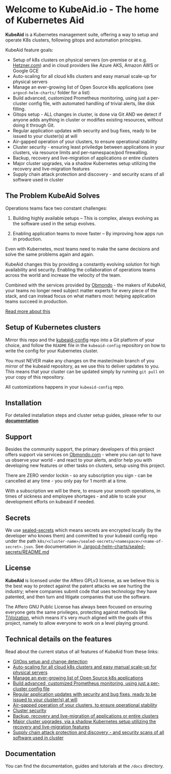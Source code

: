 # Welcome to **KubeAid.io** - The home of Kubernetes Aid

**KubeAid** is a Kubernetes management suite, offering a way to setup and operate K8s clusters, following gitops and
automation principles.

KubeAid feature goals:

- Setup of k8s clusters on physical servers (on-premise or at e.g. [Hetzner.com](https://hetzner.com)) and in cloud
  providers like Azure AKS, Amazon AWS or Google GCE
- Auto-scaling for all cloud k8s clusters and easy manual scale-up for physical servers
- Manage an ever-growing list of Open Source k8s applications (see `argocd-helm-charts/` folder for a list)
- Build advanced, customized Prometheus monitoring, using just a per-cluster config file, with automated handling of
  trivial alerts, like disk filling.
- Gitops setup - ALL changes in cluster, is done via Git AND we detect if anyone adds anything in cluster or modifies
  existing resources, without doing it through Git.
- Regular application updates with security and bug fixes, ready to be issued to your cluster(s) at will
- Air-gapped operation of your clusters, to ensure operational stability
- Cluster security - ensuring least priviledge between applications in your clusters, via resource limits and
  per-namespace/pod firewalling.
- Backup, recovery and live-migration of applications or entire clusters
- Major cluster upgrades, via a shadow Kubernetes setup utilizing the recovery and live-migration features
- Supply chain attack protection and discovery - and security scans of all software used in cluster

## The Problem KubeAid Solves

Operations teams face two constant challenges:

1. Building highly available setups – This is complex, always evolving as the software used in the setup evolves.

2. Enabling application teams to move faster – By improving how apps run in production.

Even with Kubernetes, most teams need to make the same decisions and solve the same problems again and again.

KubeAid changes this by providing a constantly evolving solution for high availability and security. Enabling the collaboration of operations teams across the
world and increase the velocity of the team.

Combined with the services provided by [Obmondo](https://obmondo.com) - the makers of KubeAid, your teams no longer need subject matter experts for every piece of the stack, and can instead focus on what matters most: helping application teams succeed in production.

[Read more about this](./docs/kubeaid/why-kubeaid.md)

## Setup of Kubernetes clusters

Mirror this repo and the [kubeaid-config](https://github.com/Obmondo/kubeaid-config) repo into a Git platform of your choice,
and follow the `README` file in the `kubeaid-config` repository on how to write the config for your Kubernetes cluster.

You must NEVER make any changes on the master/main branch of you mirror of the kubeaid repository, as we use this to
deliver updates to you. This means that your cluster can be updated simply by running `git pull` on your copy of
this repository.

All customizations happens in your `kubeaid-config` repo.

## Installation

For detailed installation steps and cluster setup guides, please refer to our 
**[documentation](./docs/Readme.md)**

## Support

Besides the community support, the primary developers of this project offers support via services on
[Obmondo.com](https://obmondo.com) - where you can opt to have us observe your world - and react to your alerts, and/or
help you with developing new features or other tasks on clusters, setup using this project.

There are ZERO vendor lockin - so any subscription you sign - can be cancelled at any time - you only pay for 1 month at
a time.

With a subscription we will be there, to ensure your smooth operations, in times of sickness and employee shortages -
and able to scale your development efforts on kubeaid if needed.

## Secrets

We use [sealed-secrets](https://github.com/bitnami-labs/sealed-secrets/) which means secrets are encrypted locally (by
the developer who knows them) and committed to your kubeaid config repo under the path
`k8s/<cluster-name>/sealed-secrets/<namespace>/<name-of-secret>.json`. See documentation in
[./argocd-helm-charts/sealed-secrets/README.md](./argocd-helm-charts/sealed-secrets/README.md)

## License

**KubeAid** is licensed under the Affero GPLv3 license, as we believe this is the best way to protect against the patent
attacks we see hurting the industry; where companies submit code that uses technology they have patented, and then turn
and litigate companies that use the software.

The Affero GNU Public License has always been focused on ensuring everyone gets the same privileges, protecting against methods
like [TiVoization](https://en.wikipedia.org/wiki/Tivoization), which means it's very much aligned with the goals of this
project, namely to allow everyone to work on a level playing ground.

## Technical details on the features

Read about the current status of all features of KubeAid from these links:

- [GitOps setup and change detection](./docs/kubeaid/features-technical-details.md#gitops-setup-and-change-detection)  
- [Auto-scaling for all cloud k8s clusters and easy manual scale-up for physical servers](./docs/kubeaid/features-technical-details.md#auto-scaling-for-all-cloud-k8s-clusters-and-easy-manual-scale-up-for-physical-servers)  
- [Manage an ever-growing list of Open Source k8s applications](./docs/kubeaid/features-technical-details.md#manage-an-ever-growing-list-of-open-source-k8s-applications-see-argocd-helm-charts-folder-for-a-list)  
- [Build advanced, customized Prometheus monitoring, using just a per-cluster config file](./docs/kubeaid/features-technical-details.md#build-advanced-customized-prometheus-monitoring-using-just-a-per-cluster-config-file)  
- [Regular application updates with security and bug fixes, ready to be issued to your cluster(s) at will](./docs/kubeaid/features-technical-details.md#regular-application-updates-with-security-and-bug-fixes-ready-to-be-issued-to-your-clusters-at-will)  
- [Air-gapped operation of your clusters, to ensure operational stability](./docs/kubeaid/features-technical-details.md#air-gapped-operation-of-your-clusters-to-ensure-operational-stability)  
- [Cluster security](./docs/kubeaid/features-technical-details.md#cluster-security)  
- [Backup, recovery and live-migration of applications or entire clusters](./docs/kubeaid/features-technical-details.md#backup-recovery-and-live-migration-of-applications-or-entire-clusters)  
- [Major cluster upgrades, via a shadow Kubernetes setup utilizing the recovery and live-migration features](./docs/kubeaid/features-technical-details.md#major-cluster-upgrades-via-a-shadow-kubernetes-setup-utilizing-the-recovery-and-live-migration-features)  
- [Supply chain attack protection and discovery - and security scans of all software used in cluster](./docs/kubeaid/features-technical-details.md#supply-chain-attack-protection-and-discovery---and-security-scans-of-all-software-used-in-cluster)  

## Documentation

You can find the documentation, guides and tutorials at the `/docs` directory.